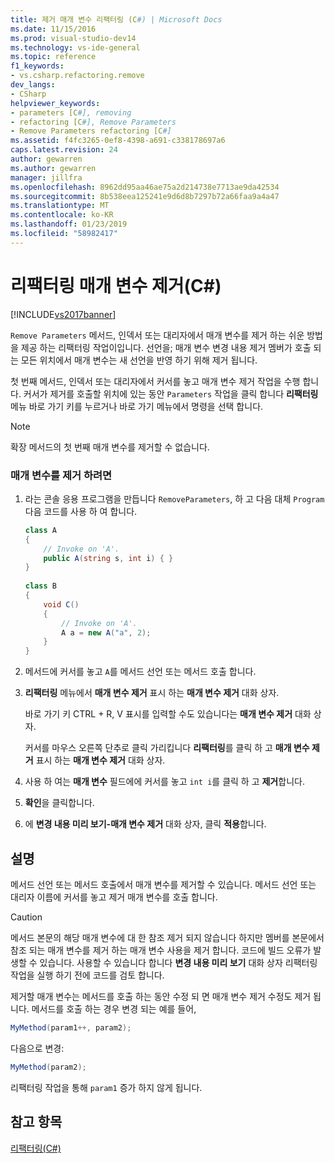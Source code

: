 ```yaml
---
title: 제거 매개 변수 리팩터링 (C#) | Microsoft Docs
ms.date: 11/15/2016
ms.prod: visual-studio-dev14
ms.technology: vs-ide-general
ms.topic: reference
f1_keywords:
- vs.csharp.refactoring.remove
dev_langs:
- CSharp
helpviewer_keywords:
- parameters [C#], removing
- refactoring [C#], Remove Parameters
- Remove Parameters refactoring [C#]
ms.assetid: f4fc3265-0ef8-4398-a691-c338178697a6
caps.latest.revision: 24
author: gewarren
ms.author: gewarren
manager: jillfra
ms.openlocfilehash: 8962dd95aa46ae75a2d214738e7713ae9da42534
ms.sourcegitcommit: 8b538eea125241e9d6d8b7297b72a66faa9a4a47
ms.translationtype: MT
ms.contentlocale: ko-KR
ms.lasthandoff: 01/23/2019
ms.locfileid: "58982417"
---
```

# <a name="remove-parameters-refactoring-c"></a>리팩터링 매개 변수 제거(C#)
[!INCLUDE[vs2017banner](../includes/vs2017banner.md)]

`Remove Parameters` 메서드, 인덱서 또는 대리자에서 매개 변수를 제거 하는 쉬운 방법을 제공 하는 리팩터링 작업이입니다. 선언을; 매개 변수 변경 내용 제거 멤버가 호출 되는 모든 위치에서 매개 변수는 새 선언을 반영 하기 위해 제거 됩니다.  
  
 첫 번째 메서드, 인덱서 또는 대리자에서 커서를 놓고 매개 변수 제거 작업을 수행 합니다. 커서가 제거를 호출할 위치에 있는 동안 `Parameters` 작업을 클릭 합니다 **리팩터링** 메뉴 바로 가기 키를 누르거나 바로 가기 메뉴에서 명령을 선택 합니다.  
  
> [!NOTE]
>  확장 메서드의 첫 번째 매개 변수를 제거할 수 없습니다.  
  
### <a name="to-remove-parameters"></a>매개 변수를 제거 하려면  
  
1.  라는 콘솔 응용 프로그램을 만듭니다 `RemoveParameters`, 하 고 다음 대체 `Program` 다음 코드를 사용 하 여 합니다.  
  
    ```csharp  
    class A  
    {  
        // Invoke on 'A'.  
        public A(string s, int i) { }  
    }  
  
    class B  
    {  
        void C()  
        {  
            // Invoke on 'A'.  
            A a = new A("a", 2);  
        }  
    }  
    ```  
  
2.  메서드에 커서를 놓고 `A`를 메서드 선언 또는 메서드 호출 합니다.  
  
3.  **리팩터링** 메뉴에서 **매개 변수 제거** 표시 하는 **매개 변수 제거** 대화 상자.  
  
     바로 가기 키 CTRL + R, V 표시를 입력할 수도 있습니다는 **매개 변수 제거** 대화 상자.  
  
     커서를 마우스 오른쪽 단추로 클릭 가리킵니다 **리팩터링**를 클릭 하 고 **매개 변수 제거** 표시 하는 **매개 변수 제거** 대화 상자.  
  
4.  사용 하 여는 **매개 변수** 필드에에 커서를 놓고 `int i`를 클릭 하 고 **제거**합니다.  
  
5.  **확인**을 클릭합니다.  
  
6.  에 **변경 내용 미리 보기-매개 변수 제거** 대화 상자, 클릭 **적용**합니다.  
  
## <a name="remarks"></a>설명  
 메서드 선언 또는 메서드 호출에서 매개 변수를 제거할 수 있습니다. 메서드 선언 또는 대리자 이름에 커서를 놓고 제거 매개 변수를 호출 합니다.  
  
> [!CAUTION]
>  메서드 본문의 해당 매개 변수에 대 한 참조 제거 되지 않습니다 하지만 멤버를 본문에서 참조 되는 매개 변수를 제거 하는 매개 변수 사용을 제거 합니다. 코드에 빌드 오류가 발생할 수 있습니다. 사용할 수 있습니다 합니다 **변경 내용 미리 보기** 대화 상자 리팩터링 작업을 실행 하기 전에 코드를 검토 합니다.  
  
 제거할 매개 변수는 메서드를 호출 하는 동안 수정 되 면 매개 변수 제거 수정도 제거 됩니다. 메서드를 호출 하는 경우 변경 되는 예를 들어,  
  
```csharp  
MyMethod(param1++, param2);  
```  
  
 다음으로 변경:  
  
```csharp  
MyMethod(param2);  
```  
  
 리팩터링 작업을 통해 `param1` 증가 하지 않게 됩니다.  
  
## <a name="see-also"></a>참고 항목  
 [리팩터링(C#)](../csharp-ide/refactoring-csharp.md)